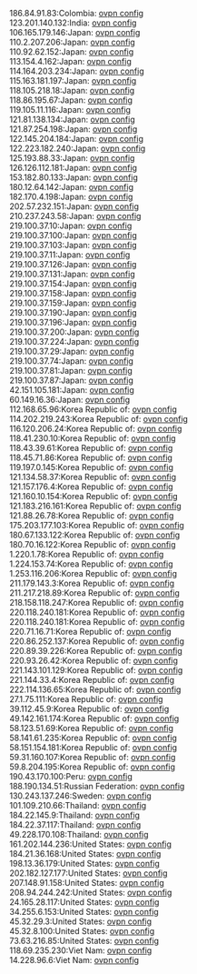 186.84.91.83:Colombia: [ovpn config](vpn/186_84_91_83.ovpn)  
123.201.140.132:India: [ovpn config](vpn/123_201_140_132.ovpn)  
106.165.179.146:Japan: [ovpn config](vpn/106_165_179_146.ovpn)  
110.2.207.206:Japan: [ovpn config](vpn/110_2_207_206.ovpn)  
110.92.62.152:Japan: [ovpn config](vpn/110_92_62_152.ovpn)  
113.154.4.162:Japan: [ovpn config](vpn/113_154_4_162.ovpn)  
114.164.203.234:Japan: [ovpn config](vpn/114_164_203_234.ovpn)  
115.163.181.197:Japan: [ovpn config](vpn/115_163_181_197.ovpn)  
118.105.218.18:Japan: [ovpn config](vpn/118_105_218_18.ovpn)  
118.86.195.67:Japan: [ovpn config](vpn/118_86_195_67.ovpn)  
119.105.11.116:Japan: [ovpn config](vpn/119_105_11_116.ovpn)  
121.81.138.134:Japan: [ovpn config](vpn/121_81_138_134.ovpn)  
121.87.254.198:Japan: [ovpn config](vpn/121_87_254_198.ovpn)  
122.145.204.184:Japan: [ovpn config](vpn/122_145_204_184.ovpn)  
122.223.182.240:Japan: [ovpn config](vpn/122_223_182_240.ovpn)  
125.193.88.33:Japan: [ovpn config](vpn/125_193_88_33.ovpn)  
126.126.112.181:Japan: [ovpn config](vpn/126_126_112_181.ovpn)  
153.182.80.133:Japan: [ovpn config](vpn/153_182_80_133.ovpn)  
180.12.64.142:Japan: [ovpn config](vpn/180_12_64_142.ovpn)  
182.170.4.198:Japan: [ovpn config](vpn/182_170_4_198.ovpn)  
202.57.232.151:Japan: [ovpn config](vpn/202_57_232_151.ovpn)  
210.237.243.58:Japan: [ovpn config](vpn/210_237_243_58.ovpn)  
219.100.37.10:Japan: [ovpn config](vpn/219_100_37_10.ovpn)  
219.100.37.100:Japan: [ovpn config](vpn/219_100_37_100.ovpn)  
219.100.37.103:Japan: [ovpn config](vpn/219_100_37_103.ovpn)  
219.100.37.11:Japan: [ovpn config](vpn/219_100_37_11.ovpn)  
219.100.37.126:Japan: [ovpn config](vpn/219_100_37_126.ovpn)  
219.100.37.131:Japan: [ovpn config](vpn/219_100_37_131.ovpn)  
219.100.37.154:Japan: [ovpn config](vpn/219_100_37_154.ovpn)  
219.100.37.158:Japan: [ovpn config](vpn/219_100_37_158.ovpn)  
219.100.37.159:Japan: [ovpn config](vpn/219_100_37_159.ovpn)  
219.100.37.190:Japan: [ovpn config](vpn/219_100_37_190.ovpn)  
219.100.37.196:Japan: [ovpn config](vpn/219_100_37_196.ovpn)  
219.100.37.200:Japan: [ovpn config](vpn/219_100_37_200.ovpn)  
219.100.37.224:Japan: [ovpn config](vpn/219_100_37_224.ovpn)  
219.100.37.29:Japan: [ovpn config](vpn/219_100_37_29.ovpn)  
219.100.37.74:Japan: [ovpn config](vpn/219_100_37_74.ovpn)  
219.100.37.81:Japan: [ovpn config](vpn/219_100_37_81.ovpn)  
219.100.37.87:Japan: [ovpn config](vpn/219_100_37_87.ovpn)  
42.151.105.181:Japan: [ovpn config](vpn/42_151_105_181.ovpn)  
60.149.16.36:Japan: [ovpn config](vpn/60_149_16_36.ovpn)  
112.168.65.96:Korea Republic of: [ovpn config](vpn/112_168_65_96.ovpn)  
114.202.219.243:Korea Republic of: [ovpn config](vpn/114_202_219_243.ovpn)  
116.120.206.24:Korea Republic of: [ovpn config](vpn/116_120_206_24.ovpn)  
118.41.230.10:Korea Republic of: [ovpn config](vpn/118_41_230_10.ovpn)  
118.43.39.61:Korea Republic of: [ovpn config](vpn/118_43_39_61.ovpn)  
118.45.71.86:Korea Republic of: [ovpn config](vpn/118_45_71_86.ovpn)  
119.197.0.145:Korea Republic of: [ovpn config](vpn/119_197_0_145.ovpn)  
121.134.58.37:Korea Republic of: [ovpn config](vpn/121_134_58_37.ovpn)  
121.157.176.4:Korea Republic of: [ovpn config](vpn/121_157_176_4.ovpn)  
121.160.10.154:Korea Republic of: [ovpn config](vpn/121_160_10_154.ovpn)  
121.183.216.161:Korea Republic of: [ovpn config](vpn/121_183_216_161.ovpn)  
121.88.26.78:Korea Republic of: [ovpn config](vpn/121_88_26_78.ovpn)  
175.203.177.103:Korea Republic of: [ovpn config](vpn/175_203_177_103.ovpn)  
180.67.133.122:Korea Republic of: [ovpn config](vpn/180_67_133_122.ovpn)  
180.70.16.122:Korea Republic of: [ovpn config](vpn/180_70_16_122.ovpn)  
1.220.1.78:Korea Republic of: [ovpn config](vpn/1_220_1_78.ovpn)  
1.224.153.74:Korea Republic of: [ovpn config](vpn/1_224_153_74.ovpn)  
1.253.116.206:Korea Republic of: [ovpn config](vpn/1_253_116_206.ovpn)  
211.179.143.3:Korea Republic of: [ovpn config](vpn/211_179_143_3.ovpn)  
211.217.218.89:Korea Republic of: [ovpn config](vpn/211_217_218_89.ovpn)  
218.158.118.247:Korea Republic of: [ovpn config](vpn/218_158_118_247.ovpn)  
220.118.240.181:Korea Republic of: [ovpn config](vpn/220_118_240_181.ovpn)  
220.118.240.181:Korea Republic of: [ovpn config](vpn/220_118_240_181.ovpn)  
220.71.16.71:Korea Republic of: [ovpn config](vpn/220_71_16_71.ovpn)  
220.86.252.137:Korea Republic of: [ovpn config](vpn/220_86_252_137.ovpn)  
220.89.39.226:Korea Republic of: [ovpn config](vpn/220_89_39_226.ovpn)  
220.93.26.42:Korea Republic of: [ovpn config](vpn/220_93_26_42.ovpn)  
221.143.101.129:Korea Republic of: [ovpn config](vpn/221_143_101_129.ovpn)  
221.144.33.4:Korea Republic of: [ovpn config](vpn/221_144_33_4.ovpn)  
222.114.136.65:Korea Republic of: [ovpn config](vpn/222_114_136_65.ovpn)  
27.1.75.111:Korea Republic of: [ovpn config](vpn/27_1_75_111.ovpn)  
39.112.45.9:Korea Republic of: [ovpn config](vpn/39_112_45_9.ovpn)  
49.142.161.174:Korea Republic of: [ovpn config](vpn/49_142_161_174.ovpn)  
58.123.51.69:Korea Republic of: [ovpn config](vpn/58_123_51_69.ovpn)  
58.141.61.235:Korea Republic of: [ovpn config](vpn/58_141_61_235.ovpn)  
58.151.154.181:Korea Republic of: [ovpn config](vpn/58_151_154_181.ovpn)  
59.31.160.107:Korea Republic of: [ovpn config](vpn/59_31_160_107.ovpn)  
59.8.204.195:Korea Republic of: [ovpn config](vpn/59_8_204_195.ovpn)  
190.43.170.100:Peru: [ovpn config](vpn/190_43_170_100.ovpn)  
188.190.134.51:Russian Federation: [ovpn config](vpn/188_190_134_51.ovpn)  
130.243.137.246:Sweden: [ovpn config](vpn/130_243_137_246.ovpn)  
101.109.210.66:Thailand: [ovpn config](vpn/101_109_210_66.ovpn)  
184.22.145.9:Thailand: [ovpn config](vpn/184_22_145_9.ovpn)  
184.22.37.117:Thailand: [ovpn config](vpn/184_22_37_117.ovpn)  
49.228.170.108:Thailand: [ovpn config](vpn/49_228_170_108.ovpn)  
161.202.144.236:United States: [ovpn config](vpn/161_202_144_236.ovpn)  
184.21.36.168:United States: [ovpn config](vpn/184_21_36_168.ovpn)  
198.13.36.179:United States: [ovpn config](vpn/198_13_36_179.ovpn)  
202.182.127.177:United States: [ovpn config](vpn/202_182_127_177.ovpn)  
207.148.91.158:United States: [ovpn config](vpn/207_148_91_158.ovpn)  
208.94.244.242:United States: [ovpn config](vpn/208_94_244_242.ovpn)  
24.165.28.117:United States: [ovpn config](vpn/24_165_28_117.ovpn)  
34.255.6.153:United States: [ovpn config](vpn/34_255_6_153.ovpn)  
45.32.29.3:United States: [ovpn config](vpn/45_32_29_3.ovpn)  
45.32.8.100:United States: [ovpn config](vpn/45_32_8_100.ovpn)  
73.63.216.85:United States: [ovpn config](vpn/73_63_216_85.ovpn)  
118.69.235.230:Viet Nam: [ovpn config](vpn/118_69_235_230.ovpn)  
14.228.96.6:Viet Nam: [ovpn config](vpn/14_228_96_6.ovpn)  
